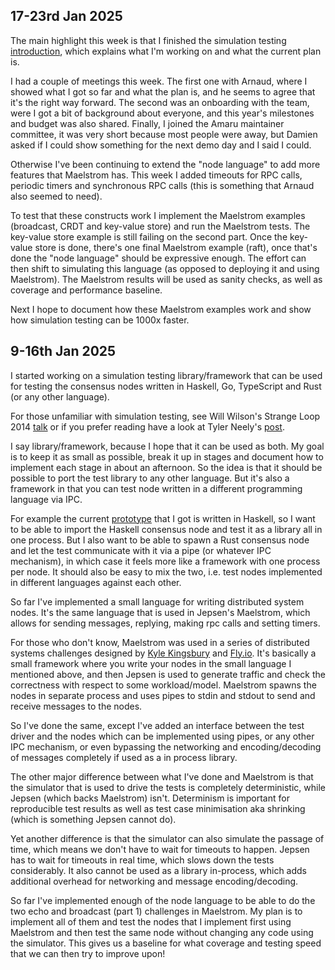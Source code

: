 ## 17-23rd Jan 2025

The main highlight this week is that I finished the simulation testing
[introduction](https://github.com/pragma-org/simulation-testing/blob/main/blog/src/00-introduction.md),
which explains what I'm working on and what the current plan is.

I had a couple of meetings this week. The first one with Arnaud, where I showed
what I got so far and what the plan is, and he seems to agree that it's the
right way forward. The second was an onboarding with the team, were I got a bit
of background about everyone, and this year's milestones and budget was also
shared. Finally, I joined the Amaru maintainer committee, it was very short
because most people were away, but Damien asked if I could show something for
the next demo day and I said I could.

Otherwise I've been continuing to extend the "node language" to add more
features that Maelstrom has. This week I added timeouts for RPC calls, periodic
timers and synchronous RPC calls (this is something that Arnaud also seemed to
need). 

To test that these constructs work I implement the Maelstrom examples
(broadcast, CRDT and key-value store) and run the Maelstrom tests. The
key-value store example is still failing on the second part. Once the key-value
store is done, there's one final Maelstrom example (raft), once that's done the
"node language" should be expressive enough. The effort can then shift to
simulating this language (as opposed to deploying it and using Maelstrom). The
Maelstrom results will be used as sanity checks, as well as coverage and
performance baseline.

Next I hope to document how these Maelstrom examples work and show how
simulation testing can be 1000x faster.

## 9-16th Jan 2025

I started working on a simulation testing library/framework that can be used
for testing the consensus nodes written in Haskell, Go, TypeScript and Rust (or
any other language).

For those unfamiliar with simulation testing, see Will Wilson's Strange Loop
2014 [talk](https://www.youtube.com/watch?v=4fFDFbi3toc) or if you prefer
reading have a look at Tyler Neely's [post](https://sled.rs/simulation.html).

I say library/framework, because I hope that it can be used as both. My goal is
to keep it as small as possible, break it up in stages and document how to
implement each stage in about an afternoon. So the idea is that it should be
possible to port the test library to any other language. But it's also a
framework in that you can test node written in a different programming language
via IPC. 

For example the current
[prototype](https://github.com/pragma-org/simulation-testing/moskstraumen/)
that I got is written in Haskell, so I want to be able to import the Haskell
consensus node and test it as a library all in one process. But I also want to
be able to spawn a Rust consensus node and let the test communicate with it via
a pipe (or whatever IPC mechanism), in which case it feels more like a
framework with one process per node. It should also be easy to mix the two,
i.e. test nodes implemented in different languages against each other.

So far I've implemented a small language for writing distributed system nodes.
It's the same language that is used in Jepsen's Maelstrom, which allows for
sending messages, replying, making rpc calls and setting timers.

For those who don't know, Maelstrom was used in a series of distributed systems
challenges designed by [Kyle Kingsbury](https://github.com/jepsen-io/maelstrom)
and [Fly.io](https://fly.io/dist-sys/). It's basically a small framework where
you write your nodes in the small language I mentioned above, and then Jepsen
is used to generate traffic and check the correctness with respect to some
workload/model. Maelstrom spawns the nodes in separate process and uses pipes
to stdin and stdout to send and receive messages to the nodes.

So I've done the same, except I've added an interface between the test driver
and the nodes which can be implemented using pipes, or any other IPC mechanism,
or even bypassing the networking and encoding/decoding of messages completely
if used as a in process library.

The other major difference between what I've done and Maelstrom is that the
simulator that is used to drive the tests is completely deterministic, while
Jepsen (which backs Maelstrom) isn't. Determinism is important for reproducible
test results as well as test case minimisation aka shrinking (which is
something Jepsen cannot do).

Yet another difference is that the simulator can also simulate the passage of
time, which means we don't have to wait for timeouts to happen. Jepsen has to
wait for timeouts in real time, which slows down the tests considerably. It
also cannot be used as a library in-process, which adds additional overhead for
networking and message encoding/decoding.

So far I've implemented enough of the node language to be able to do the two
echo and broadcast (part 1) challenges in Maelstrom. My plan is to implement
all of them and test the nodes that I implement first using Maelstrom and then
test the same node without changing any code using the simulator. This gives us
a baseline for what coverage and testing speed that we can then try to improve
upon!


